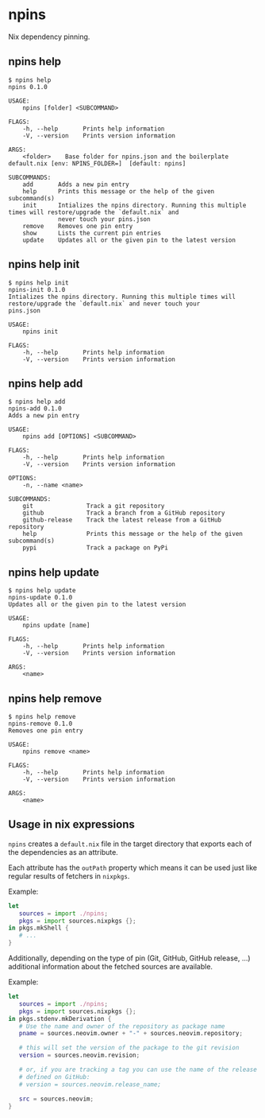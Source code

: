 # npins

Nix dependency pinning.
## npins help
```console
$ npins help
npins 0.1.0

USAGE:
    npins [folder] <SUBCOMMAND>

FLAGS:
    -h, --help       Prints help information
    -V, --version    Prints version information

ARGS:
    <folder>    Base folder for npins.json and the boilerplate default.nix [env: NPINS_FOLDER=]  [default: npins]

SUBCOMMANDS:
    add       Adds a new pin entry
    help      Prints this message or the help of the given subcommand(s)
    init      Intializes the npins directory. Running this multiple times will restore/upgrade the `default.nix` and
              never touch your pins.json
    remove    Removes one pin entry
    show      Lists the current pin entries
    update    Updates all or the given pin to the latest version
```

## npins help init
```console
$ npins help init
npins-init 0.1.0
Intializes the npins directory. Running this multiple times will restore/upgrade the `default.nix` and never touch your
pins.json

USAGE:
    npins init

FLAGS:
    -h, --help       Prints help information
    -V, --version    Prints version information
```

## npins help add
```console
$ npins help add
npins-add 0.1.0
Adds a new pin entry

USAGE:
    npins add [OPTIONS] <SUBCOMMAND>

FLAGS:
    -h, --help       Prints help information
    -V, --version    Prints version information

OPTIONS:
    -n, --name <name>    

SUBCOMMANDS:
    git               Track a git repository
    github            Track a branch from a GitHub repository
    github-release    Track the latest release from a GitHub repository
    help              Prints this message or the help of the given subcommand(s)
    pypi              Track a package on PyPi
```

## npins help update
```console
$ npins help update
npins-update 0.1.0
Updates all or the given pin to the latest version

USAGE:
    npins update [name]

FLAGS:
    -h, --help       Prints help information
    -V, --version    Prints version information

ARGS:
    <name>    
```

## npins help remove
```console
$ npins help remove
npins-remove 0.1.0
Removes one pin entry

USAGE:
    npins remove <name>

FLAGS:
    -h, --help       Prints help information
    -V, --version    Prints version information

ARGS:
    <name>    
```

## Usage in nix expressions

`npins` creates a `default.nix` file in the target directory that exports each
of the dependencies as an attribute.

Each attribute has the `outPath` property which means it can be used just like
regular results of fetchers in `nixpkgs`.

Example:

```nix
let
   sources = import ./npins;
   pkgs = import sources.nixpkgs {};
in pkgs.mkShell {
   # ...
}
```

Additionally, depending on the type of pin (Git, GitHub, GitHub release, ...)
additional information about the fetched sources are available.

Example:

```nix
let
   sources = import ./npins;
   pkgs = import sources.nixpkgs {};
in pkgs.stdenv.mkDerivation {
   # Use the name and owner of the repository as package name
   pname = sources.neovim.owner + "-" + sources.neovim.repository;

   # this will set the version of the package to the git revision
   version = sources.neovim.revision;

   # or, if you are tracking a tag you can use the name of the release as
   # defined on GitHub:
   # version = sources.neovim.release_name;

   src = sources.neovim;
}
```
